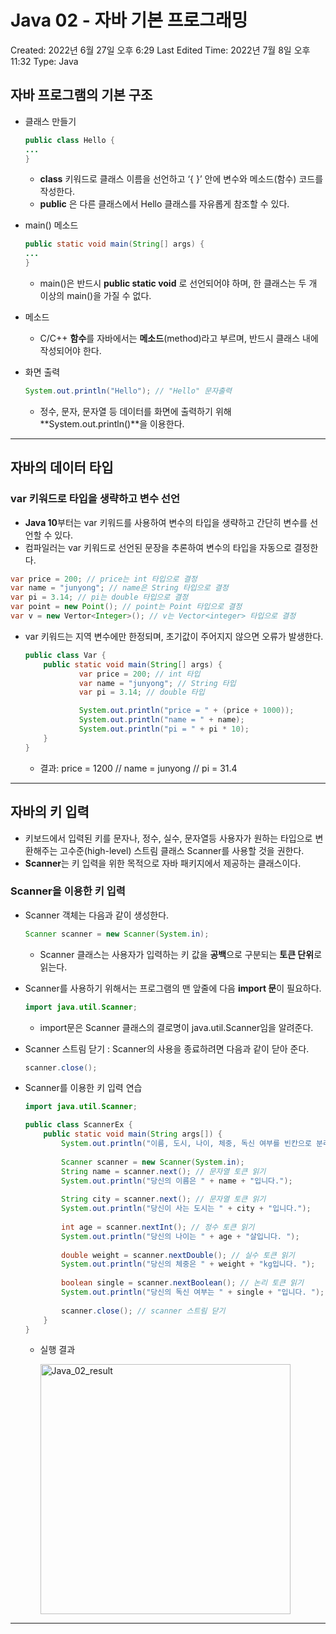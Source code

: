 # Java 02 - 자바 기본 프로그래밍

Created: 2022년 6월 27일 오후 6:29
Last Edited Time: 2022년 7월 8일 오후 11:32
Type: Java

## 자바 프로그램의 기본 구조

- 클래스 만들기
    
    ```java
    public class Hello {
    ...
    }
    ```
    
    - **class** 키워드로 클래스 이름을 선언하고 ‘{ }’ 안에 변수와 메소드(함수) 코드를 작성한다.
    - **public** 은 다른 클래스에서 Hello 클래스를 자유롭게 참조할 수 있다.

- main() 메소드
    
    ```java
    public static void main(String[] args) {
    ...
    }
    ```
    
    - main()은 반드시 **public static void** 로 선언되어야 하며, 한 클래스는 두 개 이상의 main()을 가질 수 없다.
    
- 메소드
    - C/C++ **함수**를 자바에서는 **메소드**(method)라고 부르며, 반드시 클래스 내에 작성되어야 한다.
    

- 화면 출력
    
    ```java
    System.out.println("Hello"); // "Hello" 문자출력
    ```
    
    - 정수, 문자, 문자열 등 데이터를 화면에 출력하기 위해 **System.out.println()**을 이용한다.

---

## 자바의 데이터 타입

### var 키워드로 타입을 생략하고 변수 선언

- **Java 10**부터는 var 키워드를 사용하여 변수의 타입을 생략하고 간단히 변수를 선언할 수 있다.
- 컴파일러는 var 키워드로 선언된 문장을 추론하여 변수의 타입을 자동으로 결정한다.

```java
var price = 200; // price는 int 타입으로 결정
var name = "junyong"; // name은 String 타입으로 결정
var pi = 3.14; // pi는 double 타입으로 결정
var point = new Point(); // point는 Point 타입으로 결정
var v = new Vertor<Integer>(); // v는 Vector<integer> 타입으로 결정
```

- var 키워드는 지역 변수에만 한정되며, 초기값이 주어지지 않으면 오류가 발생한다.
    
    ```java
    public class Var {
    	public static void main(String[] args) {
    			var price = 200; // int 타입
    			var name = "junyong"; // String 타입
    			var pi = 3.14; // double 타입
    
    			System.out.println("price = " + (price + 1000));
    			System.out.println("name = " + name);
    			System.out.println("pi = " + pi * 10);
    	}	
    }
    ```
    
    - 결과: price = 1200 // name = junyong // pi = 31.4

---

## 자바의 키 입력

- 키보드에서 입력된 키를 문자나, 정수, 실수, 문자열등 사용자가 원하는 타입으로 변환해주는 고수준(high-level) 스트림 클래스 Scanner를 사용할 것을 권한다.
- **Scanner**는 키 입력을 위한 목적으로 자바 패키지에서 제공하는 클래스이다.

### Scanner을 이용한 키 입력

- Scanner 객체는 다음과 같이 생성한다.
    
    ```java
    Scanner scanner = new Scanner(System.in);
    ```
    
    - Scanner 클래스는 사용자가 입력하는 키 값을 **공백**으로 구분되는 **토큰 단위**로 읽는다.

- Scanner를 사용하기 위해서는 프로그램의 맨 앞줄에 다음 **import 문**이 필요하다.
    
    ```java
    import java.util.Scanner;
    ```
    
    - import문은 Scanner 클래스의 결로명이 java.util.Scanner임을 알려준다.
    
- Scanner 스트림 닫기 : Scanner의 사용을 종료하려면 다음과 같이 닫아 준다.
    
    ```java
    scanner.close();
    ```
    
- Scanner를 이용한 키 입력 연습
    
    ```java
    import java.util.Scanner;
    
    public class ScannerEx {
    	public static void main(String args[]) {
    		System.out.println("이름, 도시, 나이, 체중, 독신 여부를 빈칸으로 분리하여 입력하세요");
    		
    		Scanner scanner = new Scanner(System.in);
    		String name = scanner.next(); // 문자열 토큰 읽기
    		System.out.println("당신의 이름은 " + name + "입니다.");
    		
    		String city = scanner.next(); // 문자열 토큰 읽기
    		System.out.println("당신이 사는 도시는 " + city + "입니다.");
    		
    		int age = scanner.nextInt(); // 정수 토큰 읽기
    		System.out.println("당신의 나이는 " + age + "살입니다. ");
    		
    		double weight = scanner.nextDouble(); // 실수 토큰 읽기
    		System.out.println("당신의 체중은 " + weight + "kg입니다. ");
    		
    		boolean single = scanner.nextBoolean(); // 논리 토큰 읽기
    		System.out.println("당신의 독신 여부는 " + single + "입니다. ");
    		
    		scanner.close(); // scanner 스트림 닫기
    	}
    }
    ```
    
    - 실행 결과
        
        <img width="400" alt="Java_02_result" src="https://user-images.githubusercontent.com/83820185/179156822-74ce7e44-204b-4e52-b186-791b719a5fd0.png">


---
